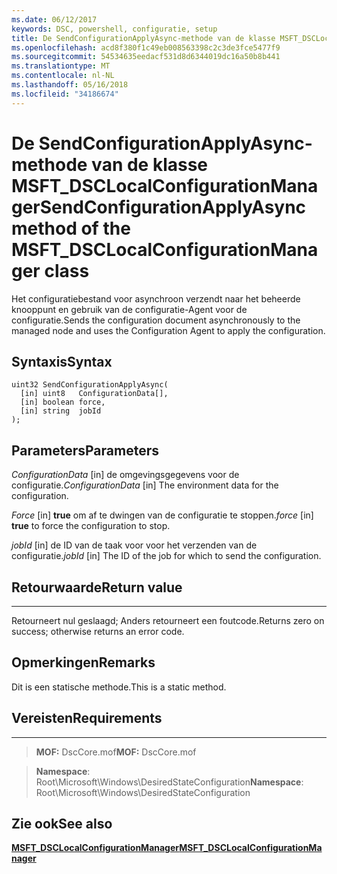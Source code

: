 ```yaml
---
ms.date: 06/12/2017
keywords: DSC, powershell, configuratie, setup
title: De SendConfigurationApplyAsync-methode van de klasse MSFT_DSCLocalConfigurationManager
ms.openlocfilehash: acd8f380f1c49eb008563398c2c3de3fce5477f9
ms.sourcegitcommit: 54534635eedacf531d8d6344019dc16a50b8b441
ms.translationtype: MT
ms.contentlocale: nl-NL
ms.lasthandoff: 05/16/2018
ms.locfileid: "34186674"
---
```

# <a name="sendconfigurationapplyasync-method-of-the-msftdsclocalconfigurationmanager-class"></a><span data-ttu-id="a9a1c-103">De SendConfigurationApplyAsync-methode van de klasse MSFT_DSCLocalConfigurationManager</span><span class="sxs-lookup"><span data-stu-id="a9a1c-103">SendConfigurationApplyAsync method of the MSFT_DSCLocalConfigurationManager class</span></span>

<span data-ttu-id="a9a1c-104">Het configuratiebestand voor asynchroon verzendt naar het beheerde knooppunt en gebruik van de configuratie-Agent voor de configuratie.</span><span class="sxs-lookup"><span data-stu-id="a9a1c-104">Sends the configuration document asynchronously to the managed node and uses the Configuration Agent to apply the configuration.</span></span>

<a name="syntax"></a><span data-ttu-id="a9a1c-105">Syntaxis</span><span class="sxs-lookup"><span data-stu-id="a9a1c-105">Syntax</span></span>
------

```mof
uint32 SendConfigurationApplyAsync(
  [in] uint8   ConfigurationData[],
  [in] boolean force,
  [in] string  jobId
);
```

<a name="parameters"></a><span data-ttu-id="a9a1c-106">Parameters</span><span class="sxs-lookup"><span data-stu-id="a9a1c-106">Parameters</span></span>
----------

<span data-ttu-id="a9a1c-107">*ConfigurationData* \[in\] de omgevingsgegevens voor de configuratie.</span><span class="sxs-lookup"><span data-stu-id="a9a1c-107">*ConfigurationData* \[in\] The environment data for the configuration.</span></span>

<span data-ttu-id="a9a1c-108">*Force* \[in\] **true** om af te dwingen van de configuratie te stoppen.</span><span class="sxs-lookup"><span data-stu-id="a9a1c-108">*force* \[in\] **true** to force the configuration to stop.</span></span>

<span data-ttu-id="a9a1c-109">*jobId* \[in\] de ID van de taak voor voor het verzenden van de configuratie.</span><span class="sxs-lookup"><span data-stu-id="a9a1c-109">*jobId* \[in\] The ID of the job for which to send the configuration.</span></span>

## <a name="return-value"></a><span data-ttu-id="a9a1c-110">Retourwaarde</span><span class="sxs-lookup"><span data-stu-id="a9a1c-110">Return value</span></span>
------------

<span data-ttu-id="a9a1c-111">Retourneert nul geslaagd; Anders retourneert een foutcode.</span><span class="sxs-lookup"><span data-stu-id="a9a1c-111">Returns zero on success; otherwise returns an error code.</span></span>

## <a name="remarks"></a><span data-ttu-id="a9a1c-112">Opmerkingen</span><span class="sxs-lookup"><span data-stu-id="a9a1c-112">Remarks</span></span>

<span data-ttu-id="a9a1c-113">Dit is een statische methode.</span><span class="sxs-lookup"><span data-stu-id="a9a1c-113">This is a static method.</span></span>

## <a name="requirements"></a><span data-ttu-id="a9a1c-114">Vereisten</span><span class="sxs-lookup"><span data-stu-id="a9a1c-114">Requirements</span></span>
------------
><span data-ttu-id="a9a1c-115">**MOF:** DscCore.mof</span><span class="sxs-lookup"><span data-stu-id="a9a1c-115">**MOF:** DscCore.mof</span></span>

><span data-ttu-id="a9a1c-116">**Namespace**: Root\Microsoft\Windows\DesiredStateConfiguration</span><span class="sxs-lookup"><span data-stu-id="a9a1c-116">**Namespace**: Root\Microsoft\Windows\DesiredStateConfiguration</span></span>


## <a name="see-also"></a><span data-ttu-id="a9a1c-117">Zie ook</span><span class="sxs-lookup"><span data-stu-id="a9a1c-117">See also</span></span>


[<span data-ttu-id="a9a1c-118">**MSFT_DSCLocalConfigurationManager**</span><span class="sxs-lookup"><span data-stu-id="a9a1c-118">**MSFT_DSCLocalConfigurationManager**</span></span>](msft-dsclocalconfigurationmanager.md)